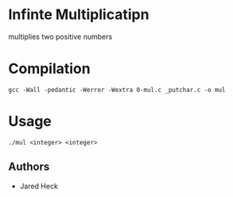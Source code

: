 # Infinte Multiplicatipn
multiplies two positive numbers

# Compilation
```
gcc -Wall -pedantic -Werror -Wextra 0-mul.c _putchar.c -o mul
```

# Usage
`./mul <integer> <integer>`

## Authors
* Jared Heck
